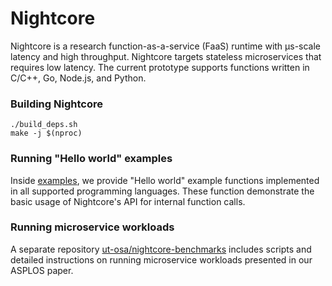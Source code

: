 Nightcore
==================================

Nightcore is a research function-as-a-service (FaaS) runtime with μs-scale latency and high throughput.
Nightcore targets stateless microservices that requires low latency.
The current prototype supports functions written in C/C++, Go, Node.js, and Python.

### Building Nightcore ###

```
./build_deps.sh
make -j $(nproc)
```

### Running "Hello world" examples ###

Inside [examples](https://github.com/ut-osa/nightcore/tree/asplos-release/examples),
we provide "Hello world" example functions implemented in all supported programming languages.
These function demonstrate the basic usage of Nightcore's API for internal function calls.

### Running microservice workloads ###

A separate repository [ut-osa/nightcore-benchmarks](https://github.com/ut-osa/nightcore-benchmarks)
includes scripts and detailed instructions on running microservice workloads presented in our ASPLOS paper.
